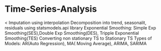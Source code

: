 # Time-Series-Analysis
<
Imputation using interpolation
Decomposition into trend, seasonalit, residuals using statsmodels.api library
Exponential Smoothing: Simple Exp Smoothing(SES),Double Exp Smoothing(DES), Tripple Exponential Smoothing(TES)
Converting non stationary TS to Stationary TS
Types of Models: AR(Auto Regression), MA( Moving Average), ARIMA, SARIMA
